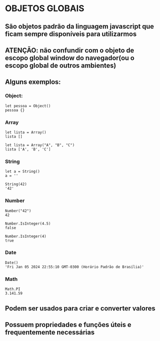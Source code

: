 # OBJETOS GLOBAIS
## São objetos padrão da linguagem javascript que ficam sempre disponíveis para utilizarmos

## ATENÇÃO: não confundir com o objeto de escopo global window do navegador(ou o escopo global de outros ambientes)

## Alguns exemplos:
### Object:  
~~~ 
let pessoa = Object() 
pessoa {}
~~~
### Array
~~~
let lista = Array()
lista []

let lista = Array("A", "B", "C")
lista ['A', 'B', 'C']
~~~
### String
~~~
let a = String()
a = ''

String(42)
'42'
~~~
### Number
~~~
Number("42")
42

Number.IsInteger(4.5)
false

Number.IsInteger(4)
true
~~~
### Date
~~~
Date()
'Fri Jan 05 2024 22:55:10 GMT-0300 (Horário Padrão de Brasília)'
~~~
### Math
~~~
Math.PI
3.141.59
~~~

## Podem ser usados para criar e converter valores

## Possuem propriedades e funções úteis e frequentemente necessárias
